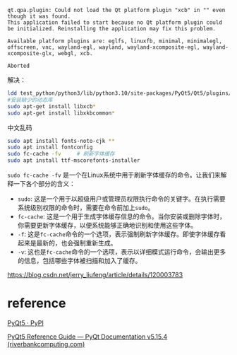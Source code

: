 



```
qt.qpa.plugin: Could not load the Qt platform plugin "xcb" in "" even though it was found.
This application failed to start because no Qt platform plugin could be initialized. Reinstalling the application may fix this problem.

Available platform plugins are: eglfs, linuxfb, minimal, minimalegl, offscreen, vnc, wayland-egl, wayland, wayland-xcomposite-egl, wayland-xcomposite-glx, webgl, xcb.

Aborted
```



解决：

```bash
ldd test_python/python3/lib/python3.10/site-packages/PyQt5/Qt5/plugins/platforms/libqxcb.so
#安装缺少的动态库
sudo apt-get install libxcb*
sudo apt-get install libxkbcommon*
```





中文乱码

```bash
sudo apt install fonts-noto-cjk **
sudo apt install fontconfig
sudo fc-cache -fv     # 刷新字体缓存
sudo apt install ttf-mscorefonts-installer

```

`sudo fc-cache -fv` 是一个在Linux系统中用于刷新字体缓存的命令。让我们来解释一下各个部分的含义：

- `sudo`: 这是一个用于以超级用户或管理员权限执行命令的关键字。在执行需要系统级别权限的命令时，需要在命令前加上`sudo`。
- `fc-cache`: 这是一个用于生成字体缓存信息的命令。当你安装或删除字体时，你需要更新字体缓存，以便系统能够正确地识别和使用这些字体。
- `-f`: 这是`fc-cache`命令的一个选项，表示强制刷新字体缓存。即使字体缓存看起来是最新的，也会强制重新生成。
- `-v`: 这也是`fc-cache`命令的一个选项，表示以详细模式运行命令，会输出更多的信息，包括哪些字体被扫描和加入了缓存。





https://blog.csdn.net/jerry_liufeng/article/details/120003783



# reference

[PyQt5 · PyPI](https://pypi.org/project/PyQt5/)

[PyQt5 Reference Guide — PyQt Documentation v5.15.4 (riverbankcomputing.com)](https://www.riverbankcomputing.com/static/Docs/PyQt5/index.html)